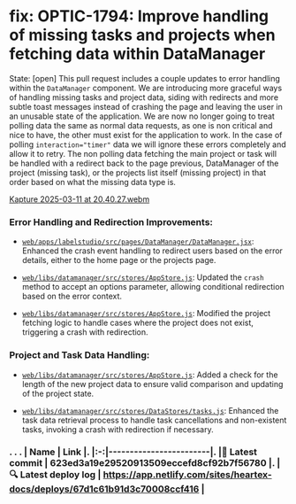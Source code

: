 # fix: OPTIC-1794: Improve handling of missing tasks and projects when fetching data within DataManager 
State: [open]
This pull request includes a couple updates to error handling within the `DataManager` component. We are introducing more graceful ways of handling missing tasks and project data, siding with redirects and more subtle toast messages instead of crashing the page and leaving the user in an unusable state of the application. We are now no longer going to treat polling data the same as normal data requests, as one is non critical and nice to have, the other must exist for the application to work. In the case of polling `interaction="timer"` data we will ignore these errors completely and allow it to retry. The non polling data fetching the main project or task will be handled with a redirect back to the page previous, DataManager of the project (missing task), or the projects list itself (missing project) in that order based on what the missing data type is.

[Kapture 2025-03-11 at 20.40.27.webm](https://github.com/user-attachments/assets/d1080771-ec36-41d5-a4ae-d8c9dca276ab)


### Error Handling and Redirection Improvements:

* [`web/apps/labelstudio/src/pages/DataManager/DataManager.jsx`](diffhunk://#diff-ee4ec91c0e13fd4685594a907d22c9ccae9ef8cce012fd603d19584690cb124aL99-R107): Enhanced the crash event handling to redirect users based on the error details, either to the home page or the projects page.
* [`web/libs/datamanager/src/stores/AppStore.js`](diffhunk://#diff-d1e11a839827428aa6aada8e027a22b057a463ccb73c693e464c6e0784a9825fL742-R758): Updated the `crash` method to accept an options parameter, allowing conditional redirection based on the error context.
* [`web/libs/datamanager/src/stores/AppStore.js`](diffhunk://#diff-d1e11a839827428aa6aada8e027a22b057a463ccb73c693e464c6e0784a9825fL507-R516): Modified the project fetching logic to handle cases where the project does not exist, triggering a crash with redirection.

### Project and Task Data Handling:

* [`web/libs/datamanager/src/stores/AppStore.js`](diffhunk://#diff-d1e11a839827428aa6aada8e027a22b057a463ccb73c693e464c6e0784a9825fR487-R498): Added a check for the length of the new project data to ensure valid comparison and updating of the project state.
* [`web/libs/datamanager/src/stores/DataStores/tasks.js`](diffhunk://#diff-524bd37e2870a2414a48568a8f21257ae07d41ce3e1bfe8fecbf02a0ddf4ce5bL148-R160): Enhanced the task data retrieval process to handle task cancellations and non-existent tasks, invoking a crash with redirection if necessary.
### . . . |  Name | Link |. |:-:|------------------------|. |<span aria-hidden="true">🔨</span> Latest commit | 623ed3a19e29520913509eccefd8cf92b7f56780 |. |<span aria-hidden="true">🔍</span> Latest deploy log | https://app.netlify.com/sites/heartex-docs/deploys/67d1c61b91d3c70008ccf416 |